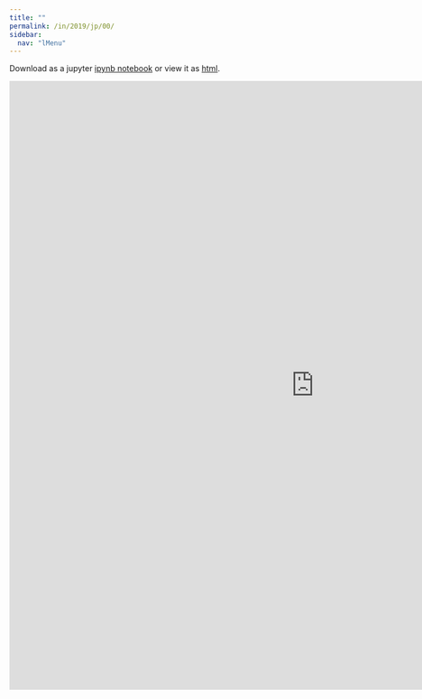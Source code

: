 ```yaml
---
title: ""
permalink: /in/2019/jp/00/
sidebar:
  nav: "lMenu"
---
```


Download as a jupyter [ipynb notebook](https://lamastex.github.io/scalable-data-science/in/2019/jp/00.ipynb) or view it as [html](https://lamastex.github.io/scalable-data-science/in/2019/jp/00.html).

<iframe src="https://lamastex.github.io/scalable-data-science/in/2019/jp/00.html" width="1080" height="1080" frameborder="0"></iframe>

